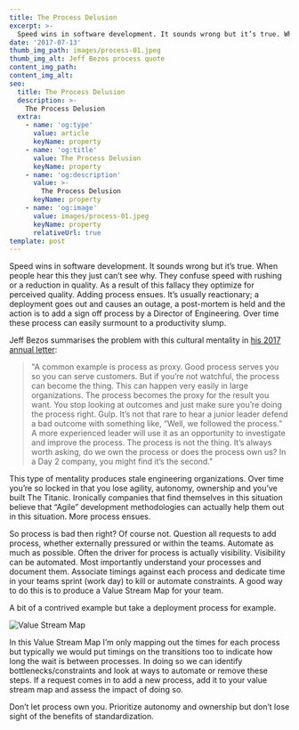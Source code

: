 ```yaml
---
title: The Process Delusion
excerpt: >-
  Speed wins in software development. It sounds wrong but it’s true. When people hear this they just can’t see why. They confuse speed with rushing or a reduction in quality. As a result of this fallacy they optimize for perceived quality. Adding process ensues.
date: '2017-07-13'
thumb_img_path: images/process-01.jpeg
thumb_img_alt: Jeff Bezos process quote
content_img_path: 
content_img_alt: 
seo:
  title: The Process Delusion
  description: >-
    The Process Delusion
  extra:
    - name: 'og:type'
      value: article
      keyName: property
    - name: 'og:title'
      value: The Process Delusion
      keyName: property
    - name: 'og:description'
      value: >-
        The Process Delusion
      keyName: property
    - name: 'og:image'
      value: images/process-01.jpeg
      keyName: property
      relativeUrl: true
template: post
---
```


Speed wins in software development. It sounds wrong but it’s true. When people hear this they just can’t see why. They confuse speed with rushing or a reduction in quality. As a result of this fallacy they optimize for perceived quality. Adding process ensues. It’s usually reactionary; a deployment goes out and causes an outage, a post-mortem is held and the action is to add a sign off process by a Director of Engineering. Over time these process can easily surmount to a productivity slump.

Jeff Bezos summarises the problem with this cultural mentality in [his 2017 annual letter](https://www.sec.gov/Archives/edgar/data/1018724/000119312517120198/d373368dex991.htm):

> "A common example is process as proxy. Good process serves you so you can serve customers. But if you’re not watchful, the process can become the thing. This can happen very easily in large organizations. The process becomes the proxy for the result you want. You stop looking at outcomes and just make sure you’re doing the process right. Gulp. It’s not that rare to hear a junior leader defend a bad outcome with something like, “Well, we followed the process.” A more experienced leader will use it as an opportunity to investigate and improve the process. The process is not the thing. It’s always worth asking, do we own the process or does the process own us? In a Day 2 company, you might find it’s the second."

This type of mentality produces stale engineering organizations. Over time you’re so locked in that you lose agility, autonomy, ownership and you’ve built The Titanic. Ironically companies that find themselves in this situation believe that “Agile” development methodologies can actually help them out in this situation. More process ensues.

So process is bad then right? Of course not. Question all requests to add process, whether externally pressured or within the teams. Automate as much as possible. Often the driver for process is actually visibility. Visibility can be automated. Most importantly understand your processes and document them. Associate timings against each process and dedicate time in your teams sprint (work day) to kill or automate constraints. A good way to do this is to produce a Value Stream Map for your team.

A bit of a contrived example but take a deployment process for example.

![Value Stream Map](/images/process-02.png)

In this Value Stream Map I’m only mapping out the times for each process but typically we would put timings on the transitions too to indicate how long the wait is between processes. In doing so we can identify bottlenecks/constraints and look at ways to automate or remove these steps. If a request comes in to add a new process, add it to your value stream map and assess the impact of doing so.

Don’t let process own you. Prioritize autonomy and ownership but don’t lose sight of the benefits of standardization.
